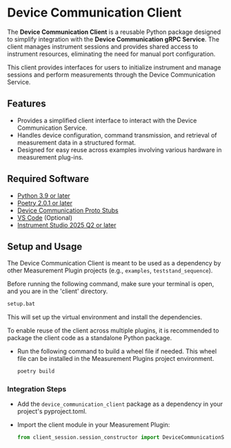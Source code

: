 # Device Communication Client

The **Device Communication Client** is a reusable Python package designed to simplify integration with the **Device Communication gRPC Service**. The client manages instrument sessions and provides shared access to instrument resources, eliminating the need for manual port configuration.

This client provides interfaces for users to initialize instrument and manage sessions and perform measurements through the Device Communication Service.

## Features

- Provides a simplified client interface to interact with the Device Communication Service.
- Handles device configuration, command transmission, and retrieval of measurement data in a structured format.
- Designed for easy reuse across examples involving various hardware in measurement plug-ins.

## Required Software

- [Python 3.9 or later](https://www.python.org/downloads/release/python-390/)
- [Poetry 2.0.1 or later](https://python-poetry.org/docs/#installing-with-pipx)
- [Device Communication Proto Stubs](../device_comm_proto_stubs/)
- [VS Code](https://code.visualstudio.com/download) (Optional)
- [Instrument Studio 2025 Q2 or later](https://www.ni.com/en/support/downloads/software-products/download.instrumentstudio.html#564301)

## Setup and Usage

The Device Communication Client is meant to be used as a dependency by other Measurement Plugin projects (e.g., `examples`, `teststand_sequence`).

Before running the following command, make sure your terminal is open, and you are in the 'client' directory.

```cmd
setup.bat
```

This will set up the virtual environment and install the dependencies.

To enable reuse of the client across multiple plugins, it is recommended to package the client code as a standalone Python package.

- Run the following command to build a wheel file if needed. This wheel file can be installed in the Measurement Plugins project environment.

  ```cmd
  poetry build
  ```

### Integration Steps

- Add the `device_communication_client` package as a dependency in your project's pyproject.toml.
- Import the client module in your Measurement Plugin:

   ```python
   from client_session.session_constructor import DeviceCommunicationSessionConstructor, INSTRUMENT_TYPE
   ```